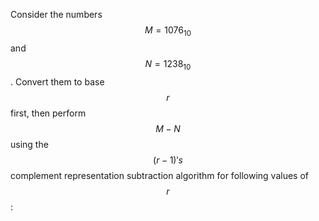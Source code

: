 


Consider the numbers $$M = 1076_{10}$$ and $$N = 1238_{10}$$. Convert them to base $$r$$ first, 
then perform $$M-N$$ using the $$(r-1)'s$$ complement representation subtraction algorithm for following values of $$r$$:
